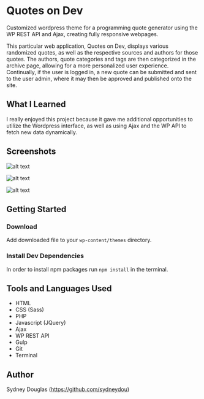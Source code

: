 # Quotes on Dev 

Customized wordpress theme for a programming quote generator using the WP REST API and Ajax, creating fully responsive webpages.


This particular web application, Quotes on Dev, displays various randomized quotes, as well as the respective sources and authors for those quotes. The authors, quote categories and tags are then categorized in the archive page, allowing for a more personalized user experience. Continually, if the user is logged in, a new quote can be submitted and sent to the user admin, where it may then be approved and published onto the site.

## What I Learned

I really enjoyed this project because it gave me additional opportunities to utilize the Wordpress interface, as well as using Ajax and the WP API to fetch new data dynamically. 

## Screenshots

![alt text](themes/quotesondev/qod-home.png)

![alt text](themes/quotesondev/qod-archive.png)

![alt text](themes/quotesondev/qod-submit.png)

## Getting Started

### Download

Add downloaded file to your `wp-content/themes` directory.

### Install Dev Dependencies 

In order to install npm packages run `npm install` in the terminal.

## Tools and Languages Used
- HTML
- CSS (Sass)
- PHP
- Javascript (JQuery)
- Ajax
- WP REST API
- Gulp
- Git
- Terminal


## Author

Sydney Douglas (https://github.com/sydneydou)